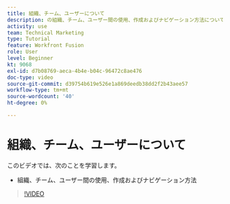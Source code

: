```yaml
---
title: 組織、チーム、ユーザーについて
description: の組織、チーム、ユーザー間の使用、作成およびナビゲーション方法について説明します。 [!DNL Adobe Workfront Fusion].
activity: use
team: Technical Marketing
type: Tutorial
feature: Workfront Fusion
role: User
level: Beginner
kt: 9068
exl-id: d7b08769-aeca-4b4e-b04c-96472c8ae476
doc-type: video
source-git-commit: d39754b619e526e1a869deedb38dd2f2b43aee57
workflow-type: tm+mt
source-wordcount: '40'
ht-degree: 0%

---
```


# 組織、チーム、ユーザーについて

このビデオでは、次のことを学習します。

* 組織、チーム、ユーザー間の使用、作成およびナビゲーション方法

>[!VIDEO](https://video.tv.adobe.com/v/335309/?quality=12)
